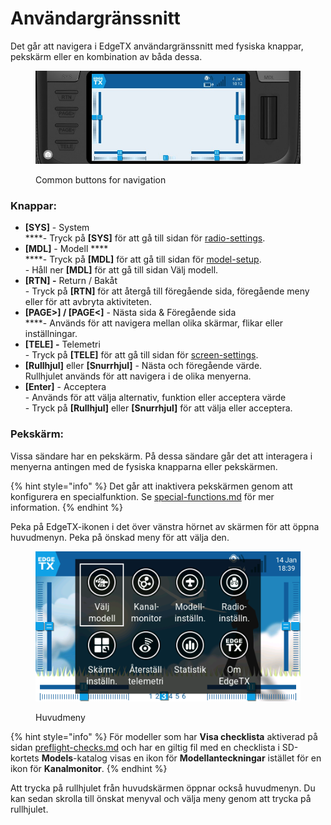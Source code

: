 # Användargränssnitt

Det går att navigera i EdgeTX användargränssnitt med fysiska knappar, pekskärm eller en kombination av båda dessa.

<figure><img src="../../.gitbook/assets/buttonnavigation.jpg" alt=""><figcaption><p>Common buttons for navigation</p></figcaption></figure>

### **Knappar:**

* **\[SYS]** - System\
  \*\*\*\*- Tryck på **\[SYS]** för att gå till sidan för [radio-settings](radio-settings/ "mention").
* **\[MDL]** - Modell \*\*\*\*\
  \*\*\*\*- Tryck på **\[MDL]** för att gå till sidan för [model-setup](model-settings/model-setup/ "mention").\
  \- Håll ner **\[MDL]** för att gå till sidan Välj modell.
* **\[RTN] -** Return / Bakåt\
  \- Tryck på **\[RTN]** för att återgå till föregående sida, föregående meny eller för att avbryta aktiviteten.
* **\[PAGE>] / \[PAGE<]** - Nästa sida & Föregående sida\
  \*\*\*\*- Används för att navigera mellan olika skärmar, flikar eller inställningar.
* **\[TELE] -** Telemetri\
  \- Tryck på **\[TELE]** för att gå till sidan för [screen-settings](screen-settings/ "mention").
* **\[Rullhjul]** eller **\[Snurrhjul]** - Nästa och föregående värde.\
  Rullhjulet används för att navigera i de olika menyerna.
* **\[Enter]** - Acceptera\
  \- Används för att välja alternativ, funktion eller acceptera värde\
  \- Tryck på **\[Rullhjul]** eller **\[Snurrhjul]** för att välja eller acceptera.

### **Pekskärm**:

Vissa sändare har en pekskärm. På dessa sändare går det att interagera i menyerna antingen med de fysiska knapparna eller pekskärmen.

{% hint style="info" %}
Det går att inaktivera pekskärmen genom att konfigurera en specialfunktion. Se [special-functions.md](model-settings/special-functions.md "mention") för mer information.&#x20;
{% endhint %}

Peka på EdgeTX-ikonen i det över vänstra hörnet av skärmen för att öppna huvudmenyn. Peka på önskad meny för att välja den.

<figure><img src="../../.gitbook/assets/mainmenu.png" alt=""><figcaption><p>Huvudmeny</p></figcaption></figure>

{% hint style="info" %}
För modeller som har **Visa checklista** aktiverad på sidan [preflight-checks.md](model-settings/model-setup/preflight-checks.md "mention") och har en giltig fil med en checklista i SD-kortets **Models**-katalog visas en ikon för **Modellanteckningar** istället för en ikon för **Kanalmonitor**.
{% endhint %}

Att trycka på rullhjulet från huvudskärmen öppnar också huvudmenyn. Du kan sedan skrolla till önskat menyval och välja meny genom att trycka på rullhjulet.
